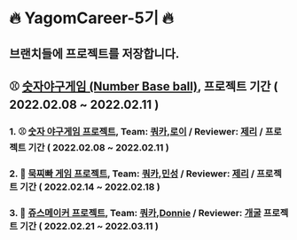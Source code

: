 # 🔥 YagomCareer-5기 🔥
## 브랜치들에 프로젝트를 저장합니다.

## ⚾ [숫자야구게임 (Number Base ball)](https://github.com/Quokkaaa/YagomCareer-5/blob/NumberBaseBall/README.md), 프로젝트 기간 ( 2022.02.08 ~ 2022.02.11 )
### 1. ⚾ [숫자 야구게임 프로젝트](https://github.com/Quokkaaa/YagomCareer-5/blob/main/ios-number-baseball/README.md), Team: [쿼카](https://github.com/Quokkaaa),[로이](https://github.com/Roy-wonji) / Reviewer: [제리](https://github.com/llghdud921) / 프로젝트 기간 ( 2022.02.08 ~ 2022.02.11 )
### 2. 👐 [묵찌빠 게임 프로젝트](https://github.com/Quokkaaa/YagomCareer-5/blob/main/ios-rock-paper-scissors/ios-rock-paper-scissors/README.md), Team: [쿼카](https://github.com/Quokkaaa),[민성](https://github.com/Minseong-yagom) / Reviewer: [제리](https://github.com/llghdud921) / 프로젝트 기간 ( 2022.02.14 ~ 2022.02.18 )
### 3. 🍹 [쥬스메이커 프로젝트](https://github.com/Quokkaaa/YagomCareer-5/blob/main/ios-juice-maker/ios-juice-maker/README.md), Team: [쿼카](https://github.com/Quokkaaa),[Donnie](https://github.com/westeastyear) / Reviewer: [개굴](https://github.com/yoo-kie) 프로젝트 기간 ( 2022.02.21 ~ 2022.03.11 )
